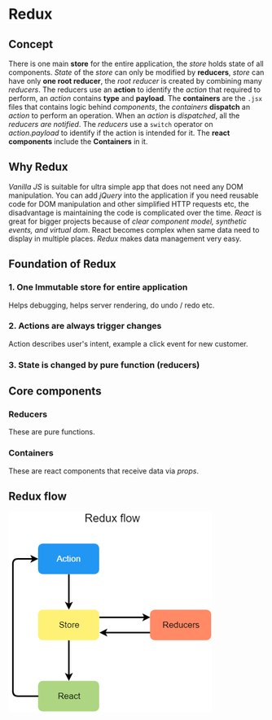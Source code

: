 # Redux

## Concept

There is one main __store__ for the entire application, the _store_ holds state of all components. _State_ of the _store_ can only be modified by __reducers__, _store_ can have only __one root reducer__, the _root reducer_ is created by combining many _reducers_. The reducers use an __action__ to identify the _action_ that required to perform, an _action_ contains __type__ and __payload__. The __containers__ are the `.jsx` files that contains logic behind _components_, the _containers_ __dispatch__ an _action_ to perform an operation. When an _action_ is _dispatched_, all the _reducers are notified_. The _reducers_ use a `switch` operator on _action.payload_ to identify if the action is intended for it. The __react components__ include the __Containers__ in it.

## Why Redux

_Vanilla JS_ is suitable for ultra simple app that does not need any DOM manipulation. You can add _jQuery_ into the application if you need reusable code for DOM manipulation and other simplified HTTP requests etc, the disadvantage is maintaining the code is complicated over the time. _React_ is great for bigger projects because of _clear component model, synthetic events, and virtual dom_. React becomes complex when same data need to display in multiple places. _Redux_ makes data management very easy.

## Foundation of Redux

### 1. One Immutable store for entire application

Helps debugging, helps server rendering, do undo / redo etc.

### 2. Actions are always trigger changes

Action describes user's intent, example a click event for new customer.

### 3. State is changed by pure function (reducers)

## Core components

### Reducers

These are pure functions.

### Containers

These are react components that receive data via _props_.

## Redux flow

![](redux-flow.png)
